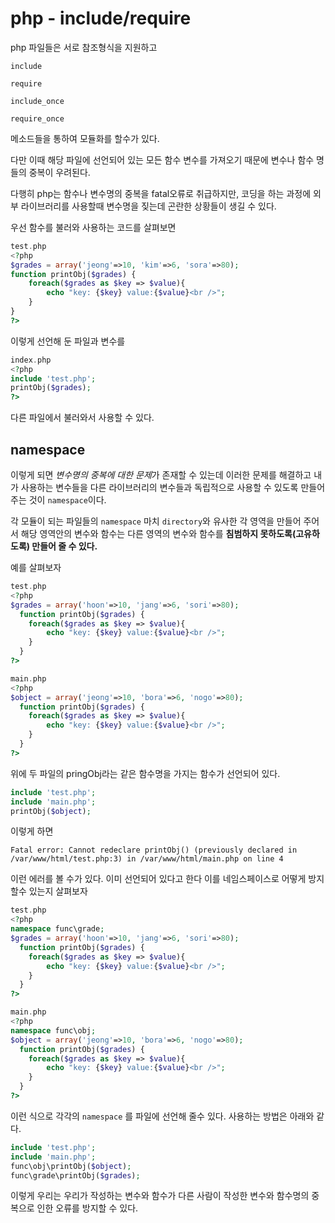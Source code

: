 # php - include/require

php 파일들은 서로 참조형식을 지원하고

`include`

`require`

`include_once`

`require_once`

메소드들을 통하여 모듈화를 할수가 있다.

다만 이때 해당 파일에 선언되어 있는 모든 함수 변수를 가져오기 때문에 변수나 함수 명들의 중복이 우려된다.

다행히 php는 함수나 변수명의 중복을 fatal오류로 취급하지만, 코딩을 하는 과정에 외부 라이브러리를 사용할때 변수명을 짖는데 곤란한 상황들이 생길 수 있다.

우선 함수를 불러와 사용하는 코드를 살펴보면

```php
test.php
<?php
$grades = array('jeong'=>10, 'kim'=>6, 'sora'=>80);
function printObj($grades) {
    foreach($grades as $key => $value){
        echo "key: {$key} value:{$value}<br />";
    }
}
?>
```

이렇게 선언해 둔 파일과 변수를

```php
index.php
<?php
include 'test.php';
printObj($grades);
?>
```

다른 파일에서 불러와서 사용할 수 있다.

## namespace

이렇게 되면 *변수명의 중복에 대한 문제*가 존재할 수 있는데 이러한 문제를 해결하고 내가 사용하는 변수들을 다른 라이브러리의 변수들과 독립적으로 사용할 수 있도록 만들어 주는 것이 `namespace`이다.

각 모듈이 되는 파일들의 `namespace` 마치 `directory`와 유사한 각 영역을 만들어 주어서 해당 영역안의 변수와 함수는 다른 영역의 변수와 함수를 **침범하지 못하도록(고유하도록) 만들어 줄 수 있다.**

예를 살펴보자

```php
test.php
<?php
$grades = array('hoon'=>10, 'jang'=>6, 'sori'=>80);
  function printObj($grades) {
    foreach($grades as $key => $value){
        echo "key: {$key} value:{$value}<br />";
    }
  }
?>
```

```php
main.php
<?php
$object = array('jeong'=>10, 'bora'=>6, 'nogo'=>80);
  function printObj($grades) {
    foreach($grades as $key => $value){
        echo "key: {$key} value:{$value}<br />";
    }
  }
?>
```

위에 두 파일의 pringObj라는 같은 함수명을 가지는 함수가 선언되어 있다.

```php
include 'test.php';
include 'main.php';
printObj($object);
```

이렇게 하면

`Fatal error: Cannot redeclare printObj() (previously declared in /var/www/html/test.php:3) in /var/www/html/main.php on line 4`

이런 에러를 볼 수가 있다. 이미 선언되어 있다고 한다 이를 네임스페이스로 어떻게 방지할수 있는지 살펴보자

```php
test.php
<?php
namespace func\grade;
$grades = array('hoon'=>10, 'jang'=>6, 'sori'=>80);
  function printObj($grades) {
    foreach($grades as $key => $value){
        echo "key: {$key} value:{$value}<br />";
    }
  }
?>
```

```php
main.php
<?php
namespace func\obj;
$object = array('jeong'=>10, 'bora'=>6, 'nogo'=>80);
  function printObj($grades) {
    foreach($grades as $key => $value){
        echo "key: {$key} value:{$value}<br />";
    }
  }
?>
```

이런 식으로 각각의 `namespace` 를 파일에 선언해 줄수 있다. 사용하는 방법은 아래와 같다.

```php
include 'test.php';
include 'main.php';
func\obj\printObj($object);
func\grade\printObj($grades);
```

이렇게 우리는 우리가 작성하는 변수와 함수가 다른 사람이 작성한 변수와 함수명의 중복으로 인한 오류를 방지할 수 있다.
